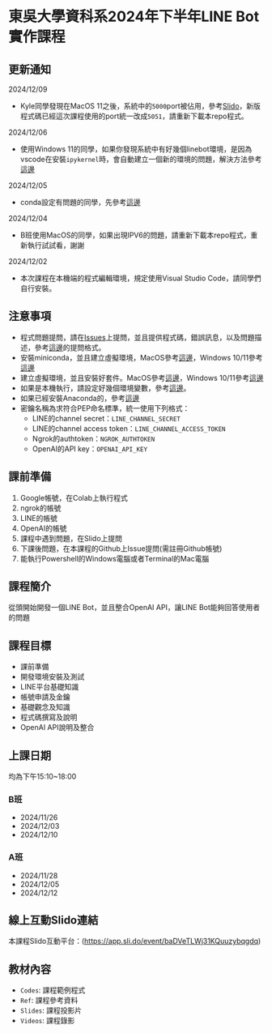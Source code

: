 # 東吳大學資科系2024年下半年LINE Bot實作課程

## 更新通知

2024/12/09
* Kyle同學發現在MacOS 11之後，系統中的`5000`port被佔用，參考[Slido](https://app.sli.do/event/baDVeTLWj31KQuuzybqgdq)，新版程式碼已經這次課程使用的port統一改成`5051`，請重新下載本repo程式。

2024/12/06
* 使用Windows 11的同學，如果你發現系統中有好幾個linebot環境，是因為vscode在安裝`ipykernel`時，會自動建立一個新的環境的問題，解決方法參考[這邊](https://github.com/joshhu/sculinebot20242nd/issues/2)

2024/12/05
* conda設定有問題的同學，先參考[這邊](https://github.com/joshhu/sculinebot20242nd/issues/1)

2024/12/04
* B班使用MacOS的同學，如果出現IPV6的問題，請重新下載本repo程式，重新執行試試看，謝謝

2024/12/02
* 本次課程在本機端的程式編輯環境，規定使用Visual Studio Code，請同學們自行安裝。

## 注意事項

* 程式問題提問，請在[Issues](https://github.com/joshhu/sculinebot20242nd/issues)上提問，並且提供程式碼，錯誤訊息，以及問題描述，參考[這邊](https://github.com/joshhu/sculinebot2024/issues/10)的提問格式。
* 安裝miniconda，並且建立虛擬環境，MacOS參考[這邊](https://github.com/joshhu/sculinebot2024/issues/1)，Windows 10/11參考[這邊](https://github.com/joshhu/sculinebot2024/issues/3)
* 建立虛擬環境，並且安裝好套件。MacOS參考[這邊](https://github.com/joshhu/sculinebot2024/issues/2)，Windows 10/11參考[這邊](https://github.com/joshhu/sculinebot2024/issues/4)
* 如果是本機執行，請設定好幾個環境變數，參考[這邊](https://github.com/joshhu/sculinebot2024/issues/8)。
* 如果已經安裝Anaconda的，參考[這邊](https://github.com/joshhu/sculinebot2024/issues/5)
* 密鑰名稱為求符合PEP命名標準，統一使用下列格式：
    - LINE的channel secret：`LINE_CHANNEL_SECRET`
    - LINE的channel access token：`LINE_CHANNEL_ACCESS_TOKEN`
    - Ngrok的authtoken：`NGROK_AUTHTOKEN`
    - OpenAI的API key：`OPENAI_API_KEY`

## 課前準備
1. Google帳號，在Colab上執行程式
2. ngrok的帳號
3. LINE的帳號
4. OpenAI的帳號
5. 課程中遇到問題，在Slido上提問
6. 下課後問題，在本課程的Github上Issue提問(需註冊Github帳號)
7. 能執行Powershell的Windows電腦或者Terminal的Mac電腦

## 課程簡介
從頭開始開發一個LINE Bot，並且整合OpenAI API，讓LINE Bot能夠回答使用者的問題

## 課程目標
- 課前準備
- 開發環境安裝及測試
- LINE平台基礎知識
- 帳號申請及金鑰
- 基礎觀念及知識
- 程式碼撰寫及說明
- OpenAI API說明及整合

## 上課日期
均為下午15:10~18:00
### B班
- 2024/11/26
- 2024/12/03
- 2024/12/10

### A班
- 2024/11/28
- 2024/12/05 
- 2024/12/12

## 線上互動Slido連結
 本課程Slido互動平台：(https://app.sli.do/event/baDVeTLWj31KQuuzybqgdq)
 
## 教材內容
- `Codes`: 課程範例程式
- `Ref`: 課程參考資料
- `Slides`: 課程投影片
- `Videos`: 課程錄影
